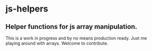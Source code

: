 js-helpers
==========

## Helper functions for js array manipulation.
This is a work in progress and by no means production ready. Just me playing around with arrays. Welcome to contribute. 
